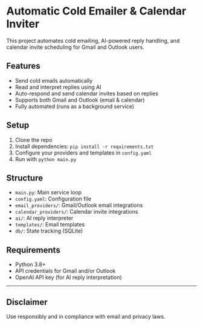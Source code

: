 # Automatic Cold Emailer & Calendar Inviter

This project automates cold emailing, AI-powered reply handling, and calendar invite scheduling for Gmail and Outlook users.

## Features
- Send cold emails automatically
- Read and interpret replies using AI
- Auto-respond and send calendar invites based on replies
- Supports both Gmail and Outlook (email & calendar)
- Fully automated (runs as a background service)

## Setup
1. Clone the repo
2. Install dependencies: `pip install -r requirements.txt`
3. Configure your providers and templates in `config.yaml`
4. Run with `python main.py`

## Structure
- `main.py`: Main service loop
- `config.yaml`: Configuration file
- `email_providers/`: Gmail/Outlook email integrations
- `calendar_providers/`: Calendar invite integrations
- `ai/`: AI reply interpreter
- `templates/`: Email templates
- `db/`: State tracking (SQLite)

## Requirements
- Python 3.8+
- API credentials for Gmail and/or Outlook
- OpenAI API key (for AI reply interpretation)

---

## Disclaimer
Use responsibly and in compliance with email and privacy laws.
